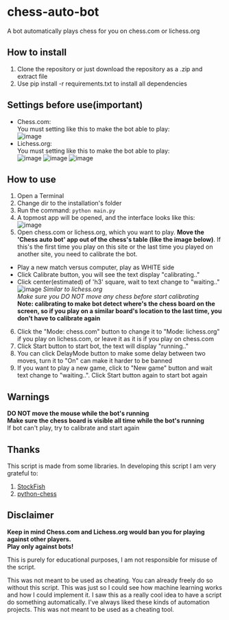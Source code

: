 # chess-auto-bot
 A bot automatically plays chess for you on chess.com or lichess.org
 
## How to install
1. Clone the repository or just download the repository as a .zip and extract file
2. Use pip install -r requirements.txt to install all dependencies

## Settings before use(important)
- Chess.com: <br>
You must setting like this to make the bot able to play: <br>
![image](https://github.com/tiendung2306/chess-auto-bot/assets/109841830/f7bc880c-c29b-4966-bd61-d1523fb3697c)
- Lichess.org: <br>
You must setting like this to make the bot able to play: <br>
![image](https://github.com/tiendung2306/chess-auto-bot/assets/109841830/12dbb27e-0d7b-42ac-8f2d-e8acddfa1b11)
![image](https://github.com/tiendung2306/chess-auto-bot/assets/109841830/c34a143a-a000-483b-8fdf-428a7674e15e)
![image](https://github.com/tiendung2306/chess-auto-bot/assets/109841830/38a37585-28ac-46fa-aeac-076365a4db9e)

## How to use 
1. Open a Terminal
2. Change dir to the installation's folder
3. Run the command:
`python main.py`
4. A topmost app will be opened, and the interface looks like this: <br>
   ![image](https://github.com/tiendung2306/chess-auto-bot/assets/109841830/d42eb84d-d563-484b-9699-d5b371672f6a)
5. Open chess.com or lichess.org, which you want to play. **Move the 'Chess auto bot' app out of the chess's table (like the image below)**. If this's the first time you play on this site or the last time you played on another site, you need to calibrate the bot. <br>

- Play a new match versus computer, play as WHITE side 
- Click Calibrate button, you will see the text display "calibrating.."
- Click center(estimated) of 'h3' square, wait to text change to "waiting.."
![image](https://github.com/tiendung2306/chess-auto-bot/assets/109841830/2b81c4a8-c2a0-4179-a55d-2b542142ade3)
*Similar to lichess.org* <br>
*Make sure you DO NOT move any chess before start calibrating* <br>
**Note: calibrating to make bot detect where's the chess board on the screen, so if you play on a similar board's location to the last time, you don't have to calibrate again**
6. Click the "Mode: chess.com" button to change it to "Mode: lichess.org" if you play on lichess.com, or leave it as it is if you play on chess.com
7. Click Start button to start bot, the text will display "running.."
8. You can click DelayMode button to make some delay between two moves, turn it to "On" can make it harder to be banned
8. If you want to play a new game, click to "New game" button and wait text change to "waiting..". Click Start button again to start bot again

## Warnings
**DO NOT move the mouse while the bot's running** <br>
**Make sure the chess board is visible all time while the bot's running** <br>
If bot can't play, try to calibrate and start again

## Thanks
This script is made from some libraries. In developing this script I am very grateful to:
1. [StockFish](https://stockfishchess.org/download/)
2. [python-chess](https://github.com/niklasf/python-chess)
## Disclaimer
**Keep in mind Chess.com and Lichess.org would ban you for playing against other players.** <br>
**Play only against bots!** <br>

This is purely for educational purposes, I am not responsible for misuse of the script. <br>

This was not meant to be used as cheating. You can already freely do so without this script. This was just so I could see how machine learning works and how I could implement it. I saw this as a really cool idea to have a script do something automatically. I've always liked these kinds of automation projects. This was not meant to be used as a cheating tool.
